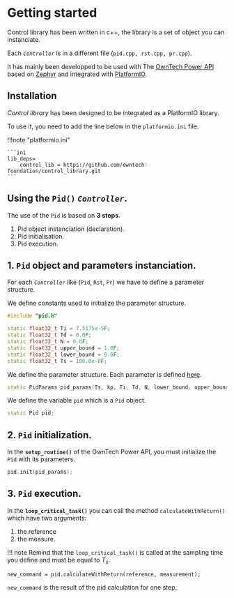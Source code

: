 # Getting started

Control library has been written in c++, the library is a set of object you can instanciate. 

Each _`Controller`_ is in a different file (`pid.cpp, rst.cpp, pr.cpp`).

It has mainly been developped to be used with 
The [OwnTech Power API](https://github.com/owntech-foundation/Core) based on [Zephyr](https://www.zephyrproject.org/)
and integrated with [PlatformIO](https://platformio.org/).

## Installation

_Control library_ has been designed to be integrated as a PlatformIO library.

To use it, you need to add the line below in the `platformio.ini` file.

!!!note "platformio.ini"

    ```ini
    lib_deps=
        control_lib = https://github.com/owntech-foundation/control_library.git
    ```


## Using the `Pid()` _`Controller`_.

The use of the `Pid` is based on **3 steps**.

1. Pid object instanciation (declaration).
2. Pid initialisation.
3. Pid execution.

## 1. `Pid` object and parameters instanciation.

For each _`Controller`_ like (`Pid`, `Rst`, `Pr`) we have to define a parameter structure.

We define constants used to initialize the parameter structure.
```c++
#include "pid.h"

static float32_t Ti = 7.5175e-5F;
static float32_t Td = 0.0F;
static float32_t N = 0.0F;
static float32_t upper_bound = 1.0F;
static float32_t lower_bound = 0.0F;
static float32_t Ts = 100.0e-6F;
```

We define the parameter structure. Each parameter is defined [here](../../structPidParams).
```c++
static PidParams pid_params(Ts, kp, Ti, Td, N, lower_bound, upper_bound);
```


We define the variable `pid` which is a `Pid` object.
```c++
static Pid pid;
```

## 2. `Pid` initialization.
In the **`setup_routine()`** of the OwnTech Power API,
you must initialize the `Pid` with its parameters.

```c++
pid.init(pid_params);
```

## 3. `Pid` execution.
In the **`loop_critical_task()`** you can call the method `calculateWithReturn()`
which have two arguments: 

1. the reference
2. the measure.

!!! note
    Remind that the `loop_critical_task()` is called at the sampling time you define and
    must be equal to $T_s$.

```
new_command = pid.calculateWithReturn(reference, measurement);
```

`new_command` is the result of the pid calculation for one step.

